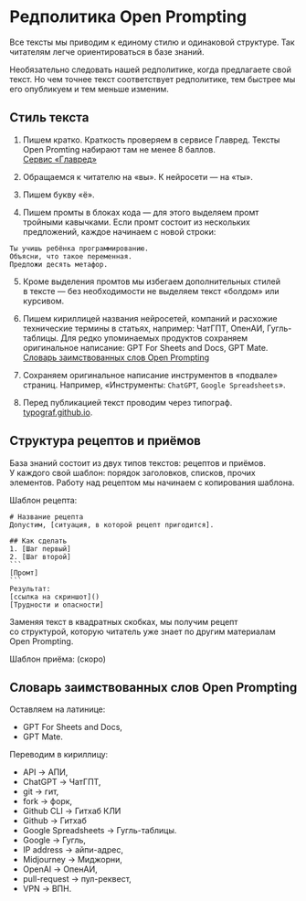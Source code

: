 # Редполитика Open Prompting
Все тексты мы приводим к единому стилю и одинаковой структуре. Так читателям легче ориентироваться в базе знаний.

Необязательно следовать нашей редполитике, когда предлагаете свой текст. Но чем точнее текст соответствует редполитике, тем быстрее мы его опубликуем и тем меньше изменим.

## Стиль текста
1. Пишем кратко. Краткость проверяем в сервисе Главред. Тексты Open Promting набирают там не менее 8 баллов.<br>
[Сервис «Главред»](https://glvrd.ru/)

2. Обращаемся к читателю на «вы». К нейросети — на «ты».

4. Пишем букву «ё».

5. Пишем промты в блоках кода — для этого выделяем промт тройными кавычками. Если промт состоит из нескольких предложений, каждое начинаем с новой строки:
```
Ты учишь ребёнка программированию.
Объясни, что такое переменная.
Предложи десять метафор.
```
5. Кроме выделения промтов мы избегаем дополнительных стилей в тексте — без необходимости не выделяем текст «болдом» или курсивом.

6. Пишем кириллицей названия нейросетей, компаний и расхожие технические термины в статьях, например: ЧатГПТ, ОпенАИ, Гугль-таблицы. Для редко упоминаемых продуктов сохраняем оригинальное написание: GPT For Sheets and Docs, GPT Mate.<br>[Словарь заимствованных слов Open Prompting](https://github.com/Open-Prompting/Knowledge-Base/tree/main/content/articles/policy#%D1%81%D0%BB%D0%BE%D0%B2%D0%B0%D1%80%D1%8C-%D0%B7%D0%B0%D0%B8%D0%BC%D1%81%D1%82%D0%B2%D0%BE%D0%B2%D0%B0%D0%BD%D0%BD%D1%8B%D1%85-%D1%81%D0%BB%D0%BE%D0%B2-open-prompting)

7. Сохраняем оригинальное написание инструментов в «подвале» страниц.
Например, «Инструменты: `ChatGPT`, `Google Spreadsheets`».
8. Перед публикацией текст проводим через типограф.<br>
[typograf.github.io](https://typograf.github.io/).

## Структура рецептов и приёмов
База знаний состоит из двух типов текстов: рецептов и приёмов. У каждого свой шаблон: порядок заголовков, списков, прочих элементов. Работу над рецептом мы начинаем с копирования шаблона.

Шаблон рецепта:
````
# Название рецепта
Допустим, [ситуация, в которой рецепт пригодится].

## Как сделать
1. [Шаг первый]
2. [Шаг второй]
```
[Промт]
```
Результат:
[ссылка на скриншот]()
[Трудности и опасности]
````
Заменяя текст в квадратных скобках, мы получим рецепт со структурой, которую читатель уже знает по другим материалам Open Prompting.

Шаблон приёма: (скоро)

## Словарь заимствованных слов Open Prompting

Оставляем на латинице:
* GPT For Sheets and Docs,
* GPT Mate.

Переводим в кириллицу:
* API → АПИ,
* ChatGPT → ЧатГПТ,
* git → гит,
* fork → форк,
* Github CLI → Гитхаб КЛИ
* Github → Гитхаб
* Google Spreadsheets → Гугль-таблицы.
* Google → Гугль,
* IP address → айпи-адрес,
* Midjourney → Миджорни,
* OpenAI → ОпенАИ,
* pull-request → пул-реквест,
* VPN → ВПН.
